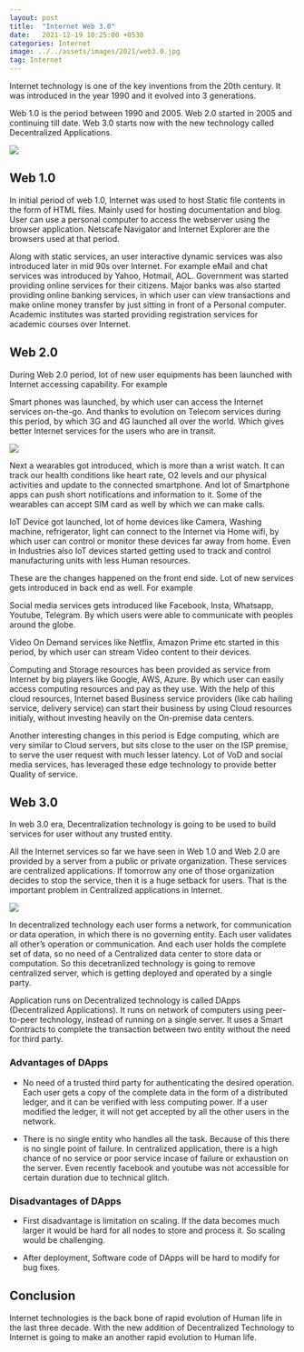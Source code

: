 ```yaml
---
layout: post
title:  "Internet Web 3.0"
date:   2021-12-19 10:25:00 +0530
categories: Internet
image: ../../assets/images/2021/web3.0.jpg
tag: Internet
---
```


Internet technology is one of the key inventions from the 20th century. It
was introduced in the year 1990 and it evolved into 3 generations.

Web 1.0 is the period between 1990 and 2005.
Web 2.0 started in 2005 and continuing till date.
Web 3.0 starts now with the new technology called Decentralized Applications.

![](../../assets/images/2021/web3.0.png)

## Web 1.0

In initial period of web 1.0, Internet was used to host Static file contents in
the form of HTML files.  Mainly used for hosting documentation and blog. User
can use a personal computer to access the webserver using the browser
application. Netscafe Navigator and Internet Explorer are the browsers used at
that period.

Along with static services, an user interactive dynamic services was also
introduced later in mid 90s over Internet. For example eMail and chat services
was introduced by Yahoo, Hotmail, AOL. Government was started providing online
services for their citizens. Major banks was also started providing online
banking services, in which user can view transactions and make online money
transfer by just sitting in front of a Personal computer. Academic institutes
was started providing registration services for academic courses over Internet.

## Web 2.0

During Web 2.0 period, lot of new user equipments has been launched with
Internet accessing capability. For example

Smart phones was launched, by which user can access the Internet services
on-the-go. And thanks to evolution on Telecom services during this period,
by which 3G and 4G launched all over the world. Which gives better Internet
services for the users who are in transit.

![](../../assets/images/2021/web1.0-and-web2.0.png)

Next a wearables got introduced, which is more than a wrist watch. It can
track our health conditions like heart rate, O2 levels and our physical
activities and update to the connected smartphone. And lot of Smartphone apps
can push short notifications and information to it. Some of the wearables can
accept SIM card as well by which we can make calls.

IoT Device got launched, lot of home devices like Camera, Washing machine,
refrigerator, light can connect to the Internet via Home wifi,
by which user can control or monitor these devices far away from home.
Even in Industries also IoT devices started getting used to track and control
manufacturing units with less Human resources.

These are the changes happened on the front end side. Lot of new services
gets introduced in back end as well. For example

Social media services gets introduced like Facebook, Insta, Whatsapp, Youtube,
Telegram. By which users were able to communicate with peoples around the globe.

Video On Demand services like Netflix, Amazon Prime etc started in this period,
by which user can stream Video content to their devices.

Computing and Storage resources has been provided as service from Internet by
big players like Google, AWS, Azure. By which user can easily access computing
resources and pay as they use. With the help of this cloud resources, Internet
based Business service providers (like cab hailing service, delivery service)
can start their business by using Cloud resources initialy, without investing
heavily on the On-premise data centers.

Another interesting changes in this period is Edge computing, which are very
similar to Cloud servers, but sits close to the user on the ISP premise, to
serve the user request with much lesser latency. Lot of VoD and social media
services, has leveraged these edge technology to provide better Quality of
service.

## Web 3.0

In web 3.0 era, Decentralization technology is going to be used to build
services for user without any trusted entity.

All the Internet services so far we have seen in Web 1.0 and Web 2.0 are
provided by a server from a public or private organization. These services are
centralized applications. If tomorrow any one of those organization decides
to stop the service, then it is a huge setback for users. That is the
important problem in Centralized applications in Internet.

![](../../assets/images/2021/web3.0-decentralized-network.png)

In decentralized technology each user forms a network, for communication or
data operation, in which there is no governing entity. Each user validates all
other’s operation or communication. And each user holds the complete set of
data, so no need of a Centralized data center to store data or computation.
So this decetranlized technology is going to remove centralized server, which
is getting deployed and operated by a single party.

Application runs on Decentralized technology is called DApps (Decentralized
Applications). It runs on network of computers using peer-to-peer technology, instead of running on a single server. It uses a Smart Contracts to complete
the transaction between two entity without the need for third party.

### Advantages of DApps

- No need of a trusted third party for authenticating the desired operation.
Each user gets a copy of the complete data in the form of a distributed ledger,
and it can be verified with less computing power. If a user modified the ledger,
it will not get accepted by all the other users in the network.

- There is no single entity who handles all the task. Because of this there
is no single point of failure. In centralized application, there is a high
chance of no service or poor service incase of failure or exhaustion on the
server. Even recently facebook and youtube was not accessible for certain
duration due to technical glitch.

### Disadvantages of DApps

- First disadvantage is limitation on scaling. If the data becomes much larger
it would be hard for all nodes to store and process it. So scaling would be
challenging.

- After deployment, Software code of DApps will be hard to modify for bug fixes.

## Conclusion
Internet technologies is the back bone of rapid evolution of Human life in the
last three decade. With the new addition of Decentralized Technology to
Internet is going to make an another rapid evolution to Human life.
